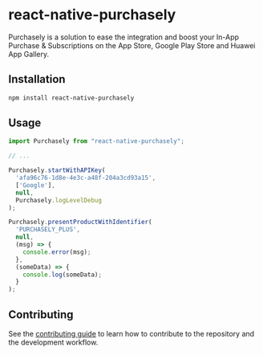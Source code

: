 # react-native-purchasely

Purchasely is a solution to ease the integration and boost your In-App Purchase & Subscriptions on the App Store, Google Play Store and Huawei App Gallery.

## Installation

```sh
npm install react-native-purchasely
```

## Usage

```js
import Purchasely from "react-native-purchasely";

// ...

Purchasely.startWithAPIKey(
  'afa96c76-1d8e-4e3c-a48f-204a3cd93a15',
  ['Google'],
  null,
  Purchasely.logLevelDebug
);

Purchasely.presentProductWithIdentifier(
  'PURCHASELY_PLUS',
  null,
  (msg) => {
    console.error(msg);
  },
  (someData) => {
    console.log(someData);
  }
);
```

## Contributing

See the [contributing guide](CONTRIBUTING.md) to learn how to contribute to the repository and the development workflow.
